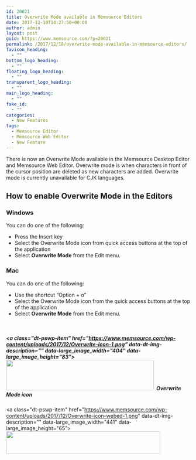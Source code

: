 ```yaml
---
id: 20021
title: Overwrite Mode available in Memsource Editors
date: 2017-12-18T14:27:50+00:00
author: admin
layout: post
guid: https://www.memsource.com/?p=20021
permalink: /2017/12/18/overwrite-mode-available-in-memsource-editors/
favicon_heading:
  - ""
bottom_logo_heading:
  - ""
floating_logo_heading:
  - ""
transparent_logo_heading:
  - ""
main_logo_heading:
  - ""
fake_id:
  - ""
categories:
  - New Features
tags:
  - Memsource Editor
  - Memsource Web Editor
  - New Feature
---
```

<span style="font-weight: 400;">There is now an Overwrite Mode available in the Memsource Desktop Editor and Memsource Web Editor. Overwrite mode is when characters in front of the cursor position are deleted as new characters are added. Overwrite mode is currently unavailable for CJK languages.</span>

<!--more-->

## How to enable Overwrite Mode in the Editors

### Windows

You can do one of the following:

  * <span style="font-weight: 400;">Press the Insert key</span>
  * <span style="font-weight: 400;">Select the Overwrite Mode icon from quick access buttons at the top of the application</span>
  * <span style="font-weight: 400;">Select <strong>Overwrite Mode</strong> from the Edit menu.</span>

### Mac

You can do one of the following:

  * <span style="font-weight: 400;">Use the shortcut “Option + o”</span>
  * <span style="font-weight: 400;">Select the Overwrite Mode icon from the quick access buttons at the top of the application</span>
  *  <span style="font-weight: 400;">Select </span>**Overwrite Mode** <span style="font-weight: 400;">from the Edit menu.</span>

&nbsp;

##### <a class="dt-pswp-item" href="https://www.memsource.com/wp-content/uploads/2017/12/Overwrite-icon-1.png" data-dt-img-description="" data-large\_image\_width="404" data-large\_image\_height="83"><img class="alignnone size-full wp-image-20075" src="https://www.memsource.com/wp-content/uploads/2017/12/Overwrite-icon-1.png" alt="" width="404" height="83" /></a>  Overwrite Mode icon

<a class="dt-pswp-item" href="https://www.memsource.com/wp-content/uploads/2017/12/Overwrite-icon-webed-1.png" data-dt-img-description="" data-large\_image\_width="441" data-large\_image\_height="65"><img class="alignnone wp-image-20098" src="https://www.memsource.com/wp-content/uploads/2017/12/Overwrite-icon-webed-1.png" alt="" width="421" height="62" /></a>